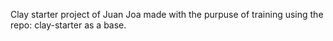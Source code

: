 Clay starter project of Juan Joa made with the purpuse of training using the repo: clay-starter as a base.
